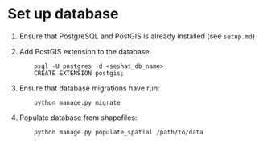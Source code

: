 # Set up database

1. Ensure that PostgreSQL and PostGIS is already installed (see `setup.md`)
2. Add PostGIS extension to the database
    ```
        psql -U postgres -d <seshat_db_name>
        CREATE EXTENSION postgis;
    ```

3. Ensure that database migrations have run:
    ```
        python manage.py migrate
    ```

4. Populate database from shapefiles:
    ```
        python manage.py populate_spatial /path/to/data
    ```